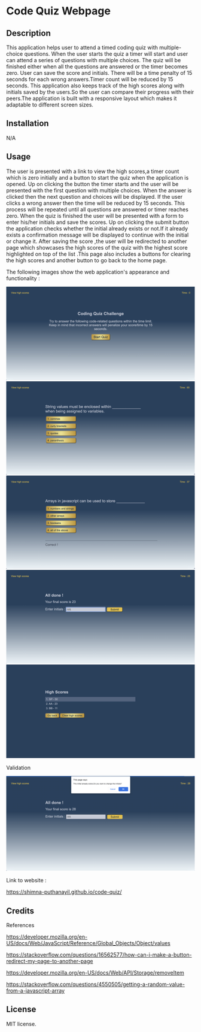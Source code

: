 # Code Quiz Webpage


## Description

This application helps user to attend a timed coding quiz with multiple-choice questions. When the user starts the quiz a timer will start and user can attend a series of questions with multiple choices. The quiz will be finished either when  all the questions are answered or the timer becomes zero. User can save the score and initials. There will be a time penalty of 15 seconds for each wrong answers.Timer count will be reduced by 15 seconds. This application also keeps track of the high scores along with initials saved by the users.So the user can compare their progress with their peers.The application is built with a responsive layout which makes it adaptable to different screen sizes.

## Installation

N/A

## Usage

The user is presented with a link to view the high scores,a timer count which is zero initially and a button to start the quiz when the application is opened. Up on clicking the button the timer starts and the user will be presented with the first question with multiple choices. When the answer is clicked then the next question and choices will be displayed. If the user clicks a wrong answer then the time will be reduced by 15 seconds. This process will be repeated until all questions are answered or timer reaches zero. When the quiz is finished the user will be presented with a form to enter his/her initials and save the scores. Up on clicking the submit button the application checks whether the initial already exists or not.If it already exists a confirmation message will be displayed to continue with the initial or change it. After saving the score ,the user will be redirected to another page which showcases the high scores of the quiz with the highest score highlighted on top of the list .This page also includes a buttons for clearing the high scores and another button to go back to the home page.

The following images show the web application's appearance and functionality   :

![code-quiz 1](assets/images/code-quiz1.png)
![code-quiz 2](assets/images/code-quiz2.png)
![code-quiz 3](assets/images/code-quiz3.png)
![code-quiz 4](assets/images/code-quiz4.png)
![code-quiz 5](assets/images/code-quiz5.png)

Validation

![code-quiz 6](assets/images/code-quiz6.png)

Link to website  :

https://shimna-puthanayil.github.io/code-quiz/

## Credits

References

https://developer.mozilla.org/en-US/docs/Web/JavaScript/Reference/Global_Objects/Object/values

https://stackoverflow.com/questions/16562577/how-can-i-make-a-button-redirect-my-page-to-another-page

https://developer.mozilla.org/en-US/docs/Web/API/Storage/removeItem

https://stackoverflow.com/questions/4550505/getting-a-random-value-from-a-javascript-array

## License

MIT license.
